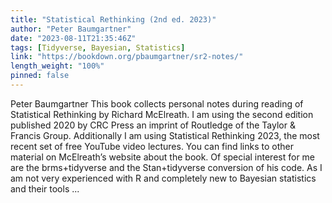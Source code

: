 ```yaml
---
title: "Statistical Rethinking (2nd ed. 2023)"
author: "Peter Baumgartner"
date: "2023-08-11T21:35:46Z"
tags: [Tidyverse, Bayesian, Statistics]
link: "https://bookdown.org/pbaumgartner/sr2-notes/"
length_weight: "100%"
pinned: false
---
```


Peter Baumgartner This book collects personal notes during reading of Statistical Rethinking by Richard McElreath. I am using the second edition published 2020 by CRC Press an imprint of Routledge of the Taylor & Francis Group. Additionally I am using Statistical Rethinking 2023, the most recent set of free YouTube video lectures. You can find links to other material on McElreath’s website about the book. Of special interest for me are the brms+tidyverse and the Stan+tidyverse conversion of his code. As I am not very experienced with R and completely new to Bayesian statistics and their tools  ...
